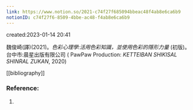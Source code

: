 ```yaml
---
link: https://www.notion.so/2021-c74f27f685094bbeac48f4ab8e6ca6b9
notionID: c74f27f6-8509-4bbe-ac48-f4ab8e6ca6b9
---
```

created:2023-01-14 20:41

魏俊崎(譯)(2021)。*色彩心理學:活用色彩知識，並使用色彩的隱形力量* (初版)。台中市:晨星出版有限公司 ( PawPaw Production: *KETTEIBAN SHIKISAL SHINRAL ZUKAN*, 2020)

[[bibliography]]

### Reference:
1. 